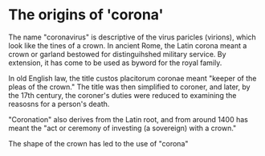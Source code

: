 # The origins of 'corona'

The name "coronavirus" is descriptive of the virus paricles (virions), which look like the tines of a crown. In ancient Rome, the Latin corona meant a crown or garland bestowed for distinguihshed military service. By extension, it has come to be used as byword for the royal family.

In old English law, the title custos placitorum coronae meant "keeper of the pleas of the crown." The title was then simplified to coroner, and later, by the 17th century, the coroner's duties were reduced to examining the reasosns for a person's death.

"Coronation" also derives from the Latin root, and from around 1400 has meant the "act or ceremony of investing (a sovereign) with a crown."

The shape of the crown has led to the use of "corona"
